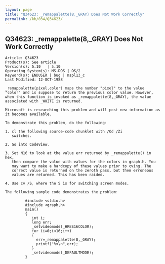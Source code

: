 ```yaml
---
layout: page
title: "Q34623: _remappalette(8,_GRAY) Does Not Work Correctly"
permalink: /kb/034/Q34623/
---
```


## Q34623: _remappalette(8,_GRAY) Does Not Work Correctly

	Article: Q34623
	Product(s): See article
	Version(s): 5.10   | 5.10
	Operating System(s): MS-DOS | OS/2
	Keyword(s): ENDUSER | bug | mspl13_c
	Last Modified: 12-OCT-1988
	
	_remappalette(pixel,color) maps the number "pixel" to the value
	"color" and is suppose to return the previous color value. However,
	when this function is invoked as _remappalette(8,_GRAY), the value
	associated with _WHITE is returned.
	
	Microsoft is researching this problem and will post new information as
	it becomes available.
	
	To demonstrate this problem, do the following:
	
	1. cl the following source-code chunklet with /Od /Zi
	   switches.
	
	2. Go into CodeView.
	
	3. Set N16 to look at the value err returned by _remappalette() in hex,
	   then compare the value with values for the colors in graph.h. You
	   may want to make a hardcopy of these values prior to cving. The
	   correct value is returned on the zeroth pass, but then erroneous
	   values are returned. This has been raided.
	
	4. Use cv /S, where the S is for switching screen modes.
	
	The following sample code demonstrates the problem:
	
	         #include <stdio.h>
	         #include <graph,h>
	         main()
	         {
	            int i;
	            long err;
	            _setvideomode(_HRES16COLOR);
	            for (i=0;i<16;i++)
	            {
	              err=_remappalette(8,_GRAY);
	              printf("%x\n",err);
	            }
	            _setvideomode(_DEFAULTMODE);
	         }
